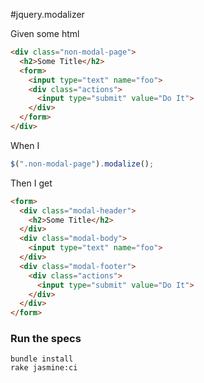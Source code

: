 #jquery.modalizer

Given some html
``` html
<div class="non-modal-page">
  <h2>Some Title</h2>
  <form>
    <input type="text" name="foo">
    <div class="actions">
      <input type="submit" value="Do It">
    </div>
  </form>
</div>
```

When I
``` js
$(".non-modal-page").modalize();
```

Then I get
``` html
<form>
  <div class="modal-header">
    <h2>Some Title</h2>
  </div>
  <div class="modal-body">
    <input type="text" name="foo">
  </div>
  <div class="modal-footer">
    <div class="actions">
      <input type="submit" value="Do It">
    </div>
  </div>
</form>
```

### Run the specs
```
bundle install
rake jasmine:ci
```

